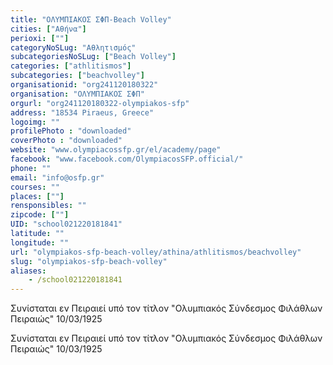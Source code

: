 ```yaml
---
title: "ΟΛΥΜΠΙΑΚΟΣ ΣΦΠ-Beach Volley"
cities: ["Αθήνα"]
perioxi: [""]
categoryNoSLug: "Αθλητισμός"
subcategoriesNoSLug: ["Beach Volley"]
categories: ["athlitismos"]
subcategories: ["beachvolley"]
organisationid: "org241120180322"
organisation: "ΟΛΥΜΠΙΑΚΟΣ ΣΦΠ"
orgurl: "org241120180322-olympiakos-sfp"
address: "18534 Piraeus, Greece"
logoimg: ""
profilePhoto : "downloaded"
coverPhoto : "downloaded"
website: "www.olympiacossfp.gr/el/academy/page"
facebook: "www.facebook.com/OlympiacosSFP.official/"
phone: ""
email: "info@osfp.gr"
courses: ""
places: [""]
rensponsibles: ""
zipcode: [""]
UID: "school021220181841"
latitude: ""
longitude: ""
url: "olympiakos-sfp-beach-volley/athina/athlitismos/beachvolley"
slug: "olympiakos-sfp-beach-volley"
aliases:
    - /school021220181841
---
```



Συνίσταται εν Πειραιεί υπό τον τίτλον &quot;Ολυμπιακός Σύνδεσμος Φιλάθλων Πειραιώς&quot; 10/03/1925

Συνίσταται εν Πειραιεί υπό τον τίτλον &quot;Ολυμπιακός Σύνδεσμος Φιλάθλων Πειραιώς&quot; 10/03/1925